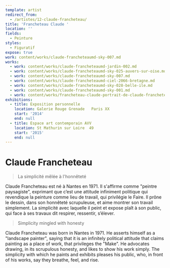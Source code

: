 ```yaml
---
template: artist
redirect_from:
  - /artistes/12-claude-francheteau/
title: 'Francheteau Claude '
location: ''
fields:
  - Peinture
styles:
  - Figuratif
expose: true
work: content/works/claude-francheteaumd-sky-007.md
works:
  - work: content/works/claude-francheteaumd-jardin-002.md
  - work: content/works/claude-francheteaumd-sky-025-auvers-sur-oise.md
  - work: content/works/claude-francheteaumd-sky-007.md
  - work: content/works/claude-francheteaumd-ciel-2066-bretagne.md
  - work: content/works/claude-francheteaumd-sky-028-belle-ile.md
  - work: content/works/claude-francheteaumd-sky-001.md
  - work: content/works/francheteau-claude-portrait-de-claude-francheteau.md
exhibitions:
  - title: Exposition personnelle
    location: Galerie Rouge Grenade   Paris XX
    start: '2014'
    end: null
  - title: Espace art contemporain AVV
    location: St Mathurin sur Loire  49
    start: '2015'
    end: null
---
```


# Claude Francheteau

> La simplicité mêlée à l'honnêteté

Claude Francheteau est né à Nantes en 1971. Il s'affirme comme "peintre paysagiste", exprimant que c’est une attitude infiniment politique qui revendique la peinture comme lieu de travail, qui privilégie le Faire. Il prône le dessin, dans son honnêteté scrupuleuse, et aime montrer son travail simplement. La simplicité avec laquelle il peint et expose plaît à son public, qui face à ses travaux dit respirer, ressentir, s’élever.

> Simplicity mingled with honesty

Claude Francheteau was born in Nantes in 1971. He asserts himself as a "landscape painter", saying that it is an infinitely political attitude that claims painting as a place of work, that privileges the "Make". He advocates drawing, in its scrupulous honesty, and likes to show his work simply. The simplicity with which he paints and exhibits pleases his public, who, in front of his works, say they breathe, feel, and rise.
